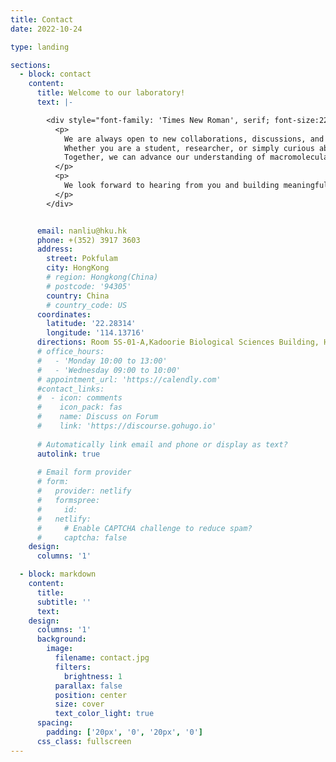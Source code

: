 ```yaml
---
title: Contact
date: 2022-10-24

type: landing

sections:
  - block: contact
    content:
      title: Welcome to our laboratory!
      text: |-

        <div style="font-family: 'Times New Roman', serif; font-size:22px; text-align: justify;">
          <p>
            We are always open to new collaborations, discussions, and opportunities to exchange ideas. 
            Whether you are a student, researcher, or simply curious about our work, we encourage you to reach out and connect with us. 
            Together, we can advance our understanding of macromolecular architectures and their roles in cellular processes.
          </p>
          <p>
            We look forward to hearing from you and building meaningful scientific connections.
          </p>
        </div>


      email: nanliu@hku.hk
      phone: +(352) 3917 3603
      address:
        street: Pokfulam
        city: HongKong
        # region: Hongkong(China)
        # postcode: '94305'
        country: China
        # country_code: US
      coordinates:
        latitude: '22.28314'
        longitude: '114.13716'
      directions: Room 5S-01-A,Kadoorie Biological Sciences Building, HKU
      # office_hours:
      #   - 'Monday 10:00 to 13:00'
      #   - 'Wednesday 09:00 to 10:00'
      # appointment_url: 'https://calendly.com'
      #contact_links:
      #  - icon: comments
      #    icon_pack: fas
      #    name: Discuss on Forum
      #    link: 'https://discourse.gohugo.io'
    
      # Automatically link email and phone or display as text?
      autolink: true
    
      # Email form provider
      # form:
      #   provider: netlify
      #   formspree:
      #     id:
      #   netlify:
      #     # Enable CAPTCHA challenge to reduce spam?
      #     captcha: false
    design:
      columns: '1'

  - block: markdown
    content:
      title:
      subtitle: ''
      text:
    design:
      columns: '1'
      background:
        image: 
          filename: contact.jpg
          filters:
            brightness: 1
          parallax: false
          position: center
          size: cover
          text_color_light: true
      spacing:
        padding: ['20px', '0', '20px', '0']
      css_class: fullscreen
---
```

